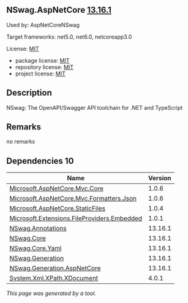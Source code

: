 NSwag.AspNetCore [13.16.1](https://www.nuget.org/packages/NSwag.AspNetCore/13.16.1)
--------------------

Used by: AspNetCoreNSwag

Target frameworks: net5.0, net6.0, netcoreapp3.0

License: [MIT](../../../../licenses/mit) 

- package license: [MIT](https://licenses.nuget.org/MIT) 
- repository license: [MIT](https://github.com/RicoSuter/NSwag.git) 
- project license: [MIT](https://github.com/RicoSuter/NSwag) 

Description
-----------
NSwag: The OpenAPI/Swagger API toolchain for .NET and TypeScript

Remarks
-----------
no remarks


Dependencies 10
-----------

|Name|Version|
|----------|:----|
|[Microsoft.AspNetCore.Mvc.Core](../../../../packages/nuget.org/microsoft.aspnetcore.mvc.core/1.0.6)|1.0.6|
|[Microsoft.AspNetCore.Mvc.Formatters.Json](../../../../packages/nuget.org/microsoft.aspnetcore.mvc.formatters.json/1.0.6)|1.0.6|
|[Microsoft.AspNetCore.StaticFiles](../../../../packages/nuget.org/microsoft.aspnetcore.staticfiles/1.0.4)|1.0.4|
|[Microsoft.Extensions.FileProviders.Embedded](../../../../packages/nuget.org/microsoft.extensions.fileproviders.embedded/1.0.1)|1.0.1|
|[NSwag.Annotations](../../../../packages/nuget.org/nswag.annotations/13.16.1)|13.16.1|
|[NSwag.Core](../../../../packages/nuget.org/nswag.core/13.16.1)|13.16.1|
|[NSwag.Core.Yaml](../../../../packages/nuget.org/nswag.core.yaml/13.16.1)|13.16.1|
|[NSwag.Generation](../../../../packages/nuget.org/nswag.generation/13.16.1)|13.16.1|
|[NSwag.Generation.AspNetCore](../../../../packages/nuget.org/nswag.generation.aspnetcore/13.16.1)|13.16.1|
|[System.Xml.XPath.XDocument](../../../../packages/nuget.org/system.xml.xpath.xdocument/4.0.1)|4.0.1|

*This page was generated by a tool.*
